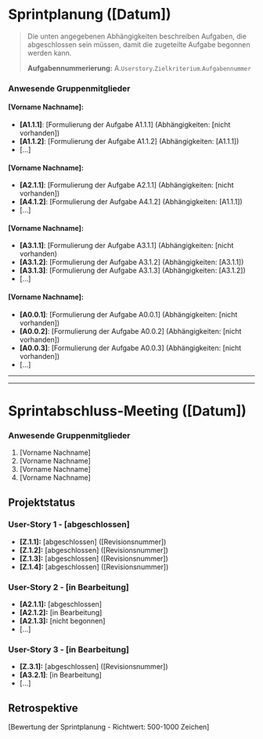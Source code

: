 ﻿# Sprintplanung ([Datum])

> Die unten angegebenen Abhängigkeiten beschreiben Aufgaben, die
> abgeschlossen sein müssen, damit die zugeteilte Aufgabe begonnen
> werden kann.
> 
> **Aufgabennummerierung:**   A.`Userstory`.`Zielkriterium`.`Aufgabennummer`

### Anwesende Gruppenmitglieder 
#### [Vorname Nachname]:
* **[A1.1.1]**: [Formulierung der Aufgabe A1.1.1] (Abhängigkeiten: [nicht vorhanden])
* **[A1.1.2]**: [Formulierung der Aufgabe A1.1.2] (Abhängigkeiten: [A1.1.1])
* [...]
#### [Vorname Nachname]:
* **[A2.1.1]**: [Formulierung der Aufgabe A2.1.1] (Abhängigkeiten: [nicht vorhanden])
* **[A4.1.2]**: [Formulierung der Aufgabe A4.1.2] (Abhängigkeiten: [A1.1.1])
* [...]
#### [Vorname Nachname]:
* **[A3.1.1]**: [Formulierung der Aufgabe A3.1.1] (Abhängigkeiten: [nicht vorhanden)
* **[A3.1.2]**: [Formulierung der Aufgabe A3.1.2] (Abhängigkeiten: [A3.1.1])
* **[A3.1.3]**: [Formulierung der Aufgabe A3.1.3] (Abhängigkeiten: [A3.1.2])
* [...]
#### [Vorname Nachname]:
* **[A0.0.1]**: [Formulierung der Aufgabe A0.0.1] (Abhängigkeiten: [nicht vorhanden])
* **[A0.0.2]**: [Formulierung der Aufgabe A0.0.2] (Abhängigkeiten: [nicht vorhanden])
* **[A0.0.3]**: [Formulierung der Aufgabe A0.0.3] (Abhängigkeiten: [nicht vorhanden])
* [...]


***

***

# Sprintabschluss-Meeting  ([Datum])
### Anwesende Gruppenmitglieder 
 1. [Vorname Nachname]
 2. [Vorname Nachname]
 3. [Vorname Nachname]
 4. [Vorname Nachname]

## Projektstatus
### User-Story 1 - [abgeschlossen]
* **[Z.1.1]:** [abgeschlossen] ([Revisionsnummer])
* **[Z.1.2]:** [abgeschlossen] ([Revisionsnummer])
* **[Z.1.3]:** [abgeschlossen] ([Revisionsnummer])
* **[Z.1.4]:** [abgeschlossen] ([Revisionsnummer])

### User-Story 2 - [in Bearbeitung]
* **[A2.1.1]:** [abgeschlossen] 
* **[A2.1.2]:** [in Bearbeitung] 
* **[A2.1.3]:** [nicht begonnen] 
* [...]

### User-Story 3 - [in Bearbeitung]
* **[Z.3.1]:** [abgeschlossen] ([Revisionsnummer])
* **[A3.2.1]**: [in Bearbeitung]
* [...]
## Retrospektive
[Bewertung der Sprintplanung - Richtwert: 500-1000 Zeichen]